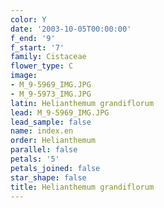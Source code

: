 ```yaml
---
color: Y
date: '2003-10-05T00:00:00'
f_end: '9'
f_start: '7'
family: Cistaceae
flower_type: C
image:
- M_9-5969_IMG.JPG
- M_9-5973_IMG.JPG
latin: Helianthemum grandiflorum
lead: M_9-5969_IMG.JPG
lead_sample: false
name: index.en
order: Helianthemum
parallel: false
petals: '5'
petals_joined: false
star_shape: false
title: Helianthemum grandiflorum
---
```

